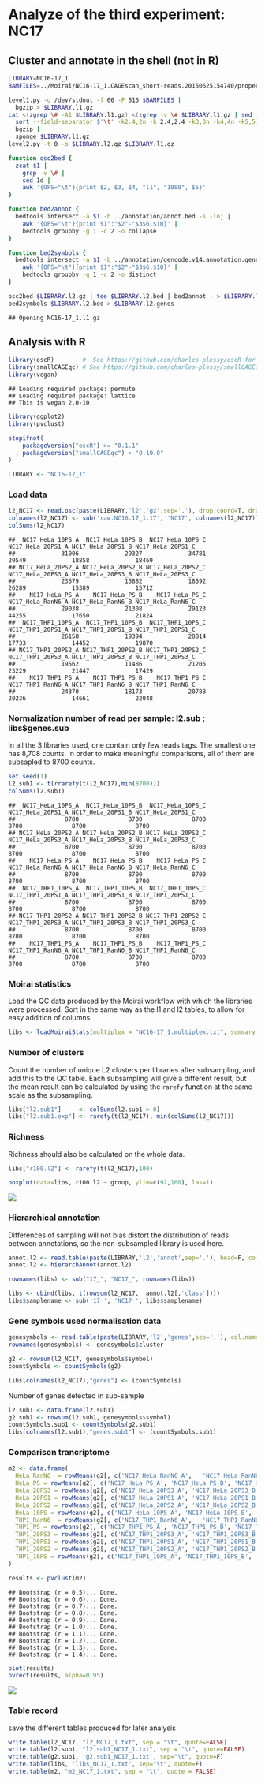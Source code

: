 

Analyze of the third experiment: NC17
======================================

Cluster and annotate in the shell (not in R)
--------------------------------------------


```bash
LIBRARY=NC16-17_1
BAMFILES=../Moirai/NC16-17_1.CAGEscan_short-reads.20150625154740/properly_paired_rmdup/*bam

level1.py -o /dev/stdout -f 66 -F 516 $BAMFILES |
  bgzip > $LIBRARY.l1.gz
cat <(zgrep \# -A1 $LIBRARY.l1.gz) <(zgrep -v \# $LIBRARY.l1.gz | sed '1d' |
  sort --field-separator $'\t' -k2.4,2n -k 2.4,2.4 -k3,3n -k4,4n -k5,5) |
  bgzip |
  sponge $LIBRARY.l1.gz
level2.py -t 0 -o $LIBRARY.l2.gz $LIBRARY.l1.gz

function osc2bed {
  zcat $1 |
    grep -v \# |
    sed 1d |
    awk '{OFS="\t"}{print $2, $3, $4, "l1", "1000", $5}'
}

function bed2annot {
  bedtools intersect -a $1 -b ../annotation/annot.bed -s -loj |
    awk '{OFS="\t"}{print $1":"$2"-"$3$6,$10}' | 
    bedtools groupby -g 1 -c 2 -o collapse
}

function bed2symbols {
  bedtools intersect -a $1 -b ../annotation/gencode.v14.annotation.genes.bed -s -loj |
    awk '{OFS="\t"}{print $1":"$2"-"$3$6,$10}' | 
    bedtools groupby -g 1 -c 2 -o distinct
}

osc2bed $LIBRARY.l2.gz | tee $LIBRARY.l2.bed | bed2annot - > $LIBRARY.l2.annot
bed2symbols $LIBRARY.l2.bed > $LIBRARY.l2.genes
```

```
## Opening NC16-17_1.l1.gz
```

Analysis with R
---------------


```r
library(oscR)        #  See https://github.com/charles-plessy/oscR for oscR.
library(smallCAGEqc) # See https://github.com/charles-plessy/smallCAGEqc for smallCAGEqc.
library(vegan)
```

```
## Loading required package: permute
## Loading required package: lattice
## This is vegan 2.0-10
```

```r
library(ggplot2)
library(pvclust)

stopifnot(
    packageVersion("oscR") >= "0.1.1"
  , packageVersion("smallCAGEqc") > "0.10.0"
)

LIBRARY <- "NC16-17_1"
```

### Load data


```r
l2_NC17 <- read.osc(paste(LIBRARY,'l2','gz',sep='.'), drop.coord=T, drop.norm=T)
colnames(l2_NC17) <- sub('raw.NC16.17_1.17', 'NC17', colnames(l2_NC17))
colSums(l2_NC17)
```

```
##  NC17_HeLa_10PS_A  NC17_HeLa_10PS_B  NC17_HeLa_10PS_C NC17_HeLa_20PS1_A NC17_HeLa_20PS1_B NC17_HeLa_20PS1_C 
##             31006             29327             34781             29549             18858             18469 
## NC17_HeLa_20PS2_A NC17_HeLa_20PS2_B NC17_HeLa_20PS2_C NC17_HeLa_20PS3_A NC17_HeLa_20PS3_B NC17_HeLa_20PS3_C 
##             23579             15882             18592             26289             15389             15712 
##    NC17_HeLa_PS_A    NC17_HeLa_PS_B    NC17_HeLa_PS_C NC17_HeLa_RanN6_A NC17_HeLa_RanN6_B NC17_HeLa_RanN6_C 
##             29038             21308             29123             44255             17650             21824 
##  NC17_THP1_10PS_A  NC17_THP1_10PS_B  NC17_THP1_10PS_C NC17_THP1_20PS1_A NC17_THP1_20PS1_B NC17_THP1_20PS1_C 
##             26158             19394             28814             17733             14452             19870 
## NC17_THP1_20PS2_A NC17_THP1_20PS2_B NC17_THP1_20PS2_C NC17_THP1_20PS3_A NC17_THP1_20PS3_B NC17_THP1_20PS3_C 
##             19562             11486             21205             23229             21447             17429 
##    NC17_THP1_PS_A    NC17_THP1_PS_B    NC17_THP1_PS_C NC17_THP1_RanN6_A NC17_THP1_RanN6_B NC17_THP1_RanN6_C 
##             24370             18173             20788             20236             14661             22048
```

### Normalization number of read per sample: l2.sub ; libs$genes.sub
In all the 3 libraries used, one contain only few reads tags. The smallest one has 8,708 counts. In order to make meaningful comparisons, all of them are subsapled to 8700 counts.


```r
set.seed(1)
l2.sub1 <- t(rrarefy(t(l2_NC17),min(8700)))
colSums(l2.sub1)
```

```
##  NC17_HeLa_10PS_A  NC17_HeLa_10PS_B  NC17_HeLa_10PS_C NC17_HeLa_20PS1_A NC17_HeLa_20PS1_B NC17_HeLa_20PS1_C 
##              8700              8700              8700              8700              8700              8700 
## NC17_HeLa_20PS2_A NC17_HeLa_20PS2_B NC17_HeLa_20PS2_C NC17_HeLa_20PS3_A NC17_HeLa_20PS3_B NC17_HeLa_20PS3_C 
##              8700              8700              8700              8700              8700              8700 
##    NC17_HeLa_PS_A    NC17_HeLa_PS_B    NC17_HeLa_PS_C NC17_HeLa_RanN6_A NC17_HeLa_RanN6_B NC17_HeLa_RanN6_C 
##              8700              8700              8700              8700              8700              8700 
##  NC17_THP1_10PS_A  NC17_THP1_10PS_B  NC17_THP1_10PS_C NC17_THP1_20PS1_A NC17_THP1_20PS1_B NC17_THP1_20PS1_C 
##              8700              8700              8700              8700              8700              8700 
## NC17_THP1_20PS2_A NC17_THP1_20PS2_B NC17_THP1_20PS2_C NC17_THP1_20PS3_A NC17_THP1_20PS3_B NC17_THP1_20PS3_C 
##              8700              8700              8700              8700              8700              8700 
##    NC17_THP1_PS_A    NC17_THP1_PS_B    NC17_THP1_PS_C NC17_THP1_RanN6_A NC17_THP1_RanN6_B NC17_THP1_RanN6_C 
##              8700              8700              8700              8700              8700              8700
```

### Moirai statistics

Load the QC data produced by the Moirai workflow with which the libraries were processed. Sort in the same way as the l1 and l2 tables, to allow for easy addition of columns.


```r
libs <- loadMoiraiStats(multiplex = "NC16-17_1.multiplex.txt", summary = "../Moirai/NC16-17_1.CAGEscan_short-reads.20150625154740/text/summary.txt", pipeline = "CAGEscan_short-reads")
```

### Number of clusters

Count the number of unique L2 clusters per libraries after subsampling, and add
this to the QC table.  Each subsampling will give a different result, but the
mean result can be calculated by using the `rarefy` function at the same scale
as the subsampling.


```r
libs["l2.sub1"]     <- colSums(l2.sub1 > 0)
libs["l2.sub1.exp"] <- rarefy(t(l2_NC17), min(colSums(l2_NC17)))
```

### Richness

Richness should also be calculated on the whole data.


```r
libs["r100.l2"] <- rarefy(t(l2_NC17),100)
```


```r
boxplot(data=libs, r100.l2 ~ group, ylim=c(92,100), las=1)
```

![](commandes_clean_files/figure-html/NC17.richness.normalized.100.l2-1.png) 

### Hierarchical annotation

Differences of sampling will not bias distort the distribution of reads between annotations, so the non-subsampled library is used here.


```r
annot.l2 <- read.table(paste(LIBRARY,'l2','annot',sep='.'), head=F, col.names=c('id', 'feature'), row.names=1)
annot.l2 <- hierarchAnnot(annot.l2)

rownames(libs) <- sub("17_", "NC17_", rownames(libs))

libs <- cbind(libs, t(rowsum(l2_NC17,  annot.l2[,'class']))) 
libs$samplename <- sub('17_', 'NC17_', libs$samplename)
```

### Gene symbols used normalisation data


```r
genesymbols <- read.table(paste(LIBRARY,'l2','genes',sep='.'), col.names=c("cluster","symbol"), stringsAsFactors=FALSE)
rownames(genesymbols) <- genesymbols$cluster

g2 <- rowsum(l2_NC17, genesymbols$symbol)
countSymbols <- countSymbols(g2)

libs[colnames(l2_NC17),"genes"] <- (countSymbols)
```

Number of genes detected in sub-sample


```r
l2.sub1 <- data.frame(l2.sub1)
g2.sub1 <- rowsum(l2.sub1, genesymbols$symbol)
countSymbols.sub1 <- countSymbols(g2.sub1)
libs[colnames(l2.sub1),"genes.sub1"] <- (countSymbols.sub1)
```

### Comparison trancriptome


```r
m2 <- data.frame(
  HeLa_RanN6  = rowMeans(g2[, c('NC17_HeLa_RanN6_A',   'NC17_HeLa_RanN6_B',   'NC17_HeLa_RanN6_C')]),
  HeLa_PS = rowMeans(g2[, c('NC17_HeLa_PS_A', 'NC17_HeLa_PS_B', 'NC17_HeLa_PS_C')]),
  HeLa_20PS3 = rowMeans(g2[, c('NC17_HeLa_20PS3_A', 'NC17_HeLa_20PS3_B', 'NC17_HeLa_20PS3_C')]),
  HeLa_20PS1 = rowMeans(g2[, c('NC17_HeLa_20PS1_A', 'NC17_HeLa_20PS1_B', 'NC17_HeLa_20PS1_C')]),
  HeLa_20PS2 = rowMeans(g2[, c('NC17_HeLa_20PS2_A', 'NC17_HeLa_20PS2_B', 'NC17_HeLa_20PS2_C')]),
  HeLa_10PS = rowMeans(g2[, c('NC17_HeLa_10PS_A', 'NC17_HeLa_10PS_B', 'NC17_HeLa_10PS_C')]),
  THP1_RanN6  = rowMeans(g2[, c('NC17_THP1_RanN6_A',   'NC17_THP1_RanN6_B',   'NC17_THP1_RanN6_C')]),
  THP1_PS = rowMeans(g2[, c('NC17_THP1_PS_A', 'NC17_THP1_PS_B', 'NC17_THP1_PS_C')]),
  THP1_20PS3 = rowMeans(g2[, c('NC17_THP1_20PS3_A', 'NC17_THP1_20PS3_B', 'NC17_THP1_20PS3_C')]),
  THP1_20PS1 = rowMeans(g2[, c('NC17_THP1_20PS1_A', 'NC17_THP1_20PS1_B', 'NC17_THP1_20PS1_C')]),
  THP1_20PS2 = rowMeans(g2[, c('NC17_THP1_20PS2_A', 'NC17_THP1_20PS2_B', 'NC17_THP1_20PS2_C')]),
  THP1_10PS = rowMeans(g2[, c('NC17_THP1_10PS_A', 'NC17_THP1_10PS_B', 'NC17_THP1_10PS_C')])
)
```


```r
results <- pvclust(m2)
```

```
## Bootstrap (r = 0.5)... Done.
## Bootstrap (r = 0.6)... Done.
## Bootstrap (r = 0.7)... Done.
## Bootstrap (r = 0.8)... Done.
## Bootstrap (r = 0.9)... Done.
## Bootstrap (r = 1.0)... Done.
## Bootstrap (r = 1.1)... Done.
## Bootstrap (r = 1.2)... Done.
## Bootstrap (r = 1.3)... Done.
## Bootstrap (r = 1.4)... Done.
```

```r
plot(results)
pvrect(results, alpha=0.95)
```

![](commandes_clean_files/figure-html/dendogram-1.png) 

### Table record

save the different tables produced for later analysis


```r
write.table(l2_NC17, "l2_NC17_1.txt", sep = "\t", quote=FALSE)
write.table(l2.sub1, "l2.sub1_NC17_1.txt", sep = "\t", quote=FALSE)
write.table(g2.sub1, 'g2.sub1_NC17_1.txt', sep="\t", quote=F)
write.table(libs, 'libs_NC17_1.txt', sep="\t", quote=F)
write.table(m2, "m2_NC17_1.txt", sep = "\t", quote = FALSE)
```
